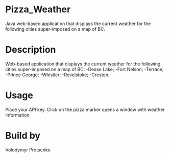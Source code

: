 # Pizza_Weather
Java web-based application that displays the current weather for the following cities super-imposed on a map of BC.

# Description
Web-based application that displays the current weather for the following cities super-imposed on a map of BC:
-Dease Lake;
-Fort Nelson;
-Terrace;
-Prince George;
-Whistler;
-Revelstoke;
-Creston.

# Usage
Place your API key.
Click on the pizza marker opens a window with weather information.

# Build by
Volodymyr Protsenko
